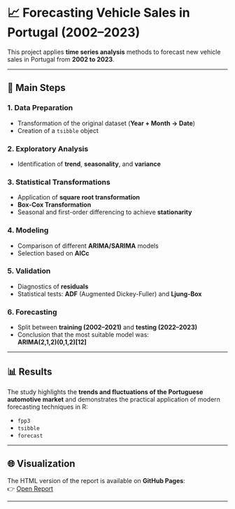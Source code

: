 # 📈 Forecasting Vehicle Sales in Portugal (2002–2023)

This project applies **time series analysis** methods to forecast new vehicle sales in Portugal from **2002 to 2023**.

---

## 🔎 Main Steps

### 1. Data Preparation
- Transformation of the original dataset (**Year + Month → Date**)  
- Creation of a `tsibble` object

### 2. Exploratory Analysis
- Identification of **trend**, **seasonality**, and **variance**

### 3. Statistical Transformations
- Application of **square root transformation**  
- **Box-Cox Transformation**  
- Seasonal and first-order differencing to achieve **stationarity**

### 4. Modeling
- Comparison of different **ARIMA/SARIMA** models  
- Selection based on **AICc**

### 5. Validation
- Diagnostics of **residuals**  
- Statistical tests: **ADF** (Augmented Dickey-Fuller) and **Ljung-Box**

### 6. Forecasting
- Split between **training (2002–2021)** and **testing (2022–2023)**  
- Conclusion that the most suitable model was:  
  **ARIMA(2,1,2)(0,1,2)[12]**

---

## 📊 Results
The study highlights the **trends and fluctuations of the Portuguese automotive market** and demonstrates the practical application of modern forecasting techniques in R:  
- `fpp3`  
- `tsibble`  
- `forecast`  

---

## 🌐 Visualization
The HTML version of the report is available on **GitHub Pages**:  
👉 [Open Report](https://<your-username>.github.io/<repo-name>/)

---
